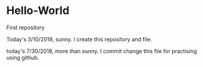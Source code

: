# Hello-World
First repository

Today's 3/10/2018, sunny. I create this repository and file.

today's 7/30/2018, more than sunny. I commit change this file for practising using github.
